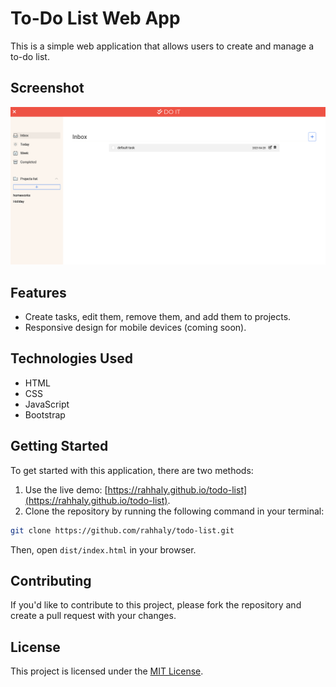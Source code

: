 # To-Do List Web App

This is a simple web application that allows users to create and manage a to-do list.

## Screenshot

![todo list screenshot](./src/assets/screenshot.png)

## Features

- Create tasks, edit them, remove them, and add them to projects.
- Responsive design for mobile devices (coming soon).

## Technologies Used

- HTML
- CSS
- JavaScript
- Bootstrap

## Getting Started

To get started with this application, there are two methods:

1. Use the live demo: [https://rahhaly.github.io/todo-list](https://rahhaly.github.io/todo-list).
2. Clone the repository by running the following command in your terminal:

```bash
git clone https://github.com/rahhaly/todo-list.git
```

Then, open `dist/index.html` in your browser.

## Contributing

If you'd like to contribute to this project, please fork the repository and create a pull request with your changes.

## License

This project is licensed under the [MIT License](https://opensource.org/licenses/MIT).
